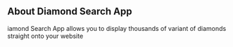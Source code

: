## About Diamond Search App
iamond Search App allows you to display thousands of variant of diamonds straight onto your website